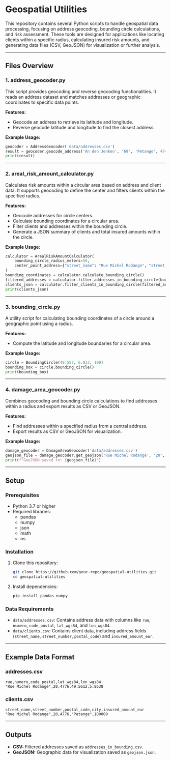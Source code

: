 # Geospatial Utilities

This repository contains several Python scripts to handle geospatial data processing, focusing on address geocoding, bounding circle calculations, and risk assessment. These tools are designed for applications like locating clients within a specific radius, calculating insured risk amounts, and generating data files (CSV, GeoJSON) for visualization or further analysis.

---

## Files Overview

### **1. address_geocoder.py**
This script provides geocoding and reverse geocoding functionalities. It reads an address dataset and matches addresses or geographic coordinates to specific data points.

**Features:**
- Geocode an address to retrieve its latitude and longitude.
- Reverse geocode latitude and longitude to find the closest address.

**Example Usage:**
```python
geocoder = AddressGeocoder('data/addresses.csv')
result = geocoder.geocode_address('An den Jenken', '69', 'Petange', 4745)
print(result)
```

---

### **2. areal_risk_amount_calculator.py**
Calculates risk amounts within a circular area based on address and client data. It supports geocoding to define the center and filters clients within the specified radius.

**Features:**
- Geocode addresses for circle centers.
- Calculate bounding coordinates for a circular area.
- Filter clients and addresses within the bounding circle.
- Generate a JSON summary of clients and total insured amounts within the circle.

**Example Usage:**
```python
calculator = ArealRiskAmountCalculator(
    bounding_circle_radius_meters=50,
    center_point_address={"street_name": "Rue Michel Rodange", "street_number": "20", "postal_code": 4776}
)
bounding_coordinates = calculator.calculate_bounding_circle()
filtered_addresses = calculator.filter_addresses_in_bounding_circle(bounding_coordinates)
clients_json = calculator.filter_clients_in_bounding_circle(filtered_addresses)
print(clients_json)
```

---

### **3. bounding_circle.py**
A utility script for calculating bounding coordinates of a circle around a geographic point using a radius.

**Features:**
- Compute the latitude and longitude boundaries for a circular area.

**Example Usage:**
```python
circle = BoundingCircle(49.557, 6.033, 100)
bounding_box = circle.bounding_circle()
print(bounding_box)
```

---

### **4. damage_area_geocoder.py**
Combines geocoding and bounding circle calculations to find addresses within a radius and export results as CSV or GeoJSON.

**Features:**
- Find addresses within a specified radius from a central address.
- Export results as CSV or GeoJSON for visualization.

**Example Usage:**
```python
damage_geocoder = DamageAreaGeocoder('data/addresses.csv')
geojson_file = damage_geocoder.get_geojson('Rue Michel Rodange', '20', 4776, 50)
print(f"GeoJSON saved to: {geojson_file}")
```

---

## Setup

### **Prerequisites**
- Python 3.7 or higher
- Required libraries:
  - pandas
  - numpy
  - json
  - math
  - os

### **Installation**
1. Clone this repository:
   ```bash
   git clone https://github.com/your-repo/geospatial-utilities.git
   cd geospatial-utilities
   ```
2. Install dependencies:
   ```bash
   pip install pandas numpy
   ```

### **Data Requirements**
- `data/addresses.csv`: Contains address data with columns like `rue`, `numero`, `code_postal`, `lat_wgs84`, and `lon_wgs84`.
- `data/clients.csv`: Contains client data, including address fields (`street_name`, `street_number`, `postal_code`) and `insured_amount_eur`.

---

## Example Data Format

### **addresses.csv**
```csv
rue,numero,code_postal,lat_wgs84,lon_wgs84
"Rue Michel Rodange",20,4776,49.5612,5.8638
```

### **clients.csv**
```csv
street_name,street_number,postal_code,city,insured_amount_eur
"Rue Michel Rodange",20,4776,"Petange",100000
```

---

## Outputs

- **CSV:** Filtered addresses saved as `addresses_in_bounding.csv`.
- **GeoJSON:** Geographic data for visualization saved as `geojson.json`.

